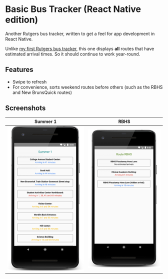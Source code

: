 # Basic Bus Tracker (React Native edition)

Another Rutgers bus tracker, written to get a feel for app development in React Native.

Unlike [my first Rutgers bus tracker](https://github.com/mileskrell/basic-bus-tracker), this one displays **all** routes that have estimated arrival times. So it should continue to work year-round.

## Features

- Swipe to refresh
- For convenience, sorts weekend routes before others (such as the RBHS and New BrunsQuick routes)

## Screenshots

| Summer 1 | RBHS |
| - | - |
| ![Summer 1](screenshots/summer_1.png) | ![RBHS](screenshots/rbhs.png) |
